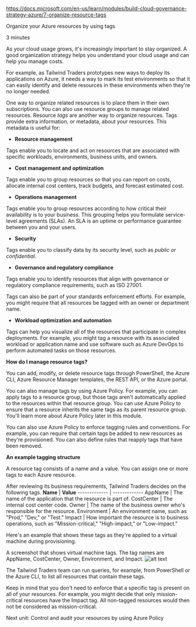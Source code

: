 https://docs.microsoft.com/en-us/learn/modules/build-cloud-governance-strategy-azure/7-organize-resource-tags

Organize your Azure resources by using tags

3 minutes

As your cloud usage grows, it's increasingly important to stay organized. A good organization strategy helps you understand your cloud usage and can help you manage costs.

For example, as Tailwind Traders prototypes new ways to deploy its applications on Azure, it needs a way to mark its test environments so that it can easily identify and delete resources in these environments when they're no longer needed.

One way to organize related resources is to place them in their own subscriptions. You can also use resource groups to manage related resources. Resource <em>tags</em> are another way to organize resources. Tags provide extra information, or metadata, about your resources. This metadata is useful for:

* **Resource management**

Tags enable you to locate and act on resources that are associated with specific workloads, environments, business units, and owners.

* **Cost management and optimization**

Tags enable you to group resources so that you can report on costs, allocate internal cost centers, track budgets, and forecast estimated cost.

* **Operations management**

Tags enable you to group resources according to how critical their availability is to your business. This grouping helps you formulate service-level agreements (SLAs). An SLA is an uptime or performance guarantee between you and your users.

* **Security**

Tags enable you to classify data by its security level, such as <em>public or confidential</em>.

* **Governance and regulatory compliance**

Tags enable you to identify resources that align with governance or regulatory compliance requirements, such as ISO 27001.

Tags can also be part of your standards enforcement efforts. For example, you might require that all resources be tagged with an owner or department name.

* **Workload optimization and automation**

Tags can help you visualize all of the resources that participate in complex deployments. For example, you might tag a resource with its associated workload or application name and use software such as Azure DevOps to perform automated tasks on those resources.


**How do I manage resource tags?**

You can add, modify, or delete resource tags through PowerShell, the Azure CLI, Azure Resource Manager templates, the REST API, or the Azure portal.

You can also manage tags by using Azure Policy. For example, you can apply tags to a resource group, but those tags aren't automatically applied to the resources within that resource group. You can use Azure Policy to ensure that a resource inherits the same tags as its parent resource group. You'll learn more about Azure Policy later in this module.

You can also use Azure Policy to enforce tagging rules and conventions. For example, you can require that certain tags be added to new resources as they're provisioned. You can also define rules that reapply tags that have been removed.


**An example tagging structure**

A resource tag consists of a name and a value. You can assign one or more tags to each Azure resource.

After reviewing its business requirements, Tailwind Traders decides on the following tags.
**Name**  |   **Value**
------------- | -------------
AppName  |   The name of the application that the resource is part of.
CostCenter   |  The internal cost center code.
Owner  |   The name of the business owner who's responsible for the resource.
Environment   |  An environment name, such as "Prod," "Dev," or "Test."
Impact  |   How important the resource is to business operations, such as "Mission-critical," "High-impact," or "Low-impact."

Here's an example that shows these tags as they're applied to a virtual machine during provisioning.
 
 A screenshot that shows virtual machine tags. The tag names are AppName, CostCenter, Owner, Environment, and Impact.
![alt text](https://docs.microsoft.com/en-us/learn/azure-fundamentals/build-cloud-governance-strategy-azure/media/8-vm-tags.png)

The Tailwind Traders team can run queries, for example, from PowerShell or the Azure CLI, to list all resources that contain these tags.

Keep in mind that you don't need to enforce that a specific tag is present on all of your resources. For example, you might decide that only mission-critical resources have the Impact tag. All non-tagged resources would then not be considered as mission-critical.

Next unit: Control and audit your resources by using Azure Policy
